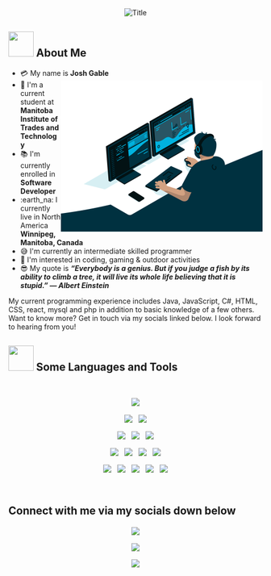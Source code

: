 <div align="center">
  <img src="http://readme-typing-svg.herokuapp.com?font=Architects+Daughter&size=26&pause=1000&center=true&width=435&lines=Josh+Gable" alt="Title" /></img>
</div>

## <img src="https://raw.githubusercontent.com/nixin72/nixin72/master/wave.gif" width="50px" height="50px"></img> About Me

- :credit_card: My name is **Josh Gable** <img src="./assets/coding.gif" width="400" align="right"/>
- :school: I'm a current student at **Manitoba Institute of Trades and Technology**
- :books: I'm currently enrolled in **Software Developer**
- :earth_na: I currently live in North America **Winnipeg, Manitoba, Canada**
- :sweat_smile: I'm currently an intermediate skilled programmer 
- :monocle_face: I'm interested in coding, gaming & outdoor activities
- :sunglasses: My quote is **_“Everybody is a genius. But if you judge a fish by its ability to climb a tree, it will live its whole life believing that it is stupid.” — Albert Einstein_**

My current programming experience includes Java, JavaScript, C#, HTML, CSS, react, mysql and php in addition to basic knowledge of a few others. Want to know more? Get in touch via my socials linked below.
I look forward to hearing from you!

## <img src="https://media2.giphy.com/media/QssGEmpkyEOhBCb7e1/giphy.gif?cid=ecf05e47a0n3gi1bfqntqmob8g9aid1oyj2wr3ds3mg700bl&rid=giphy.gif" width="50px" height="50px"> Some Languages and Tools

<br>

<p  align="center">

<img src="https://img.shields.io/badge/HTML5-E34F26?style=for-the-badge&logo=html5&logoColor=white" height="25"/>
  </p>
  
<p  align="center">

<img src="https://img.shields.io/badge/C%23-239120?style=for-the-badge&logo=c-sharp&logoColor=white" height="25"/>  
  &nbsp;
<img src="https://img.shields.io/badge/CSS3-1572B6?style=for-the-badge&logo=css3&logoColor=white" height="25"/>
  </p>
  
  <p  align="center">

<img src="https://img.shields.io/badge/JavaScript-323330?style=for-the-badge&logo=javascript&logoColor=F7DF1E" height="25"/>
  &nbsp;
<img src="	https://img.shields.io/badge/Python-FFD43B?style=for-the-badge&logo=python&logoColor=blue" height="25"/>
  &nbsp;
<img src="https://img.shields.io/badge/redis-CC0000.svg?&style=for-the-badge&logo=redis&logoColor=white" height="25"/>  
 </p>
 
 <p  align="center">

<img src="https://img.shields.io/badge/React-20232A?style=for-the-badge&logo=react&logoColor=61DAFB" height="25">
  &nbsp;

<img src="https://img.shields.io/badge/Apache-D22128?style=for-the-badge&logo=Apache&logoColor=white" height="25">
&nbsp;
  
  <img src="https://img.shields.io/badge/MySQL-005C84?style=for-the-badge&logo=mysql&logoColor=white" height="25">
&nbsp;
  
<img src="https://img.shields.io/badge/MongoDB-4EA94B?style=for-the-badge&logo=mongodb&logoColor=white" height="25">
</p>
<p align="center">

  <img src="https://img.shields.io/badge/Amazon_AWS-FF9900?style=for-the-badge&logo=amazonaws&logoColor=white" height="25">
&nbsp;
    <img src="https://img.shields.io/badge/Cloudflare-F38020?style=for-the-badge&logo=Cloudflare&logoColor=white" height="25">
&nbsp;
    <img src="https://img.shields.io/badge/Google_Cloud-4285F4?style=for-the-badge&logo=google-cloud&logoColor=white" height="25">
&nbsp;
  <img src="https://img.shields.io/badge/microsoft%20azure-0089D6?style=for-the-badge&logo=microsoft-azure&logoColor=white" height="25">
&nbsp;
  <img src="https://img.shields.io/badge/Visual_Studio_Code-0078D4?style=for-the-badge&logo=visual%20studio%20code&logoColor=white" height="25">

</p>
<br>

##  Connect with me via my socials down below

<div align="center">
  <a href="mailto:josh@gable.tech" >
    <img align="center" width="26px" src="https://www.freeiconspng.com/thumbs/email-icon/email-icon--clipart-best-22.png" />
  </a> 
  
  <a href=
  "https://www.linkedin.com/in/joshuagable/" 
  target="_blank">
    <img align="center" 
    width="24px" 
    src="https://icons-for-free.com/iconfiles/png/512/linkedin+original+icon-1320194901310004124.png"/>
  </a> 
  
  <a href="https://github.com/jgable01" target="_blank">
    <img align="center" 
    width="26px" 
    src=
    "https://github.githubassets.com/images/modules/logos_page/GitHub-Mark.png"/>
  </a> 
</div>

